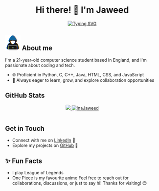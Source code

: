 <h1 align="center"><b> Hi there! 👋 I'm Jaweed </b></h1>

<p align="center">
<a href="https://git.io/typing-svg"><img src="https://readme-typing-svg.demolab.com?font=Fira+Code&size=25&pause=1000&center=true&vCenter=true&random=false&width=600&height=100&lines=Computer+Science+Student;Active+Learner;Passionate+About+Coding" alt="Typing SVG" /></a>
</p>

## <picture><img src = "https://github.com/0xAbdulKhalid/0xAbdulKhalid/raw/main/assets/mdImages/about_me.gif" width = 50px></picture> **About me**
I'm a 21-year-old computer science student based in England, and I'm passionate about coding and tech.
- 🌐 Proficient in Python, C, C++, Java, HTML, CSS, and JavaScript
- 🌱 Always eager to learn, grow, and explore collaboration opportunities

## **GitHub Stats**

<div align="center">
<a href="https://github.com/InaJaweed">
  <img src="https://github-readme-stats.vercel.app/api?username=InaJaweed&include_all_commits=true&count_private=true&show_icons=true&line_height=20&title_color=7A7ADB&icon_color=2234AE&text_color=D3D3D3&bg_color=0,000000,130F40" width="450"/>
  <img src="https://github-readme-stats.vercel.app/api/top-langs?username=InaJaweed&show_icons=true&locale=en&layout=compact&line_height=20&title_color=7A7ADB&icon_color=2234AE&text_color=D3D3D3&bg_color=0,000000,130F40" width="375"  alt="InaJaweed"/>
</a>
</div>

<br>

## Get in Touch
- Connect with me on [LinkedIn](https://www.linkedin.com/in/jaweedinayathulla/) 💼
- Explore my projects on [GitHub](https://github.com/InaJaweed?tab=repositories) 🚀

## ✨ Fun Facts
 - I play League of Legends
 - One Piece is my favourite anime
Feel free to reach out for collaborations, discussions, or just to say hi! Thanks for visiting! 😊
